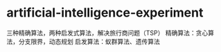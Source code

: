 # artificial-intelligence-experiment
三种精确算法，两种启发式算法，解决旅行商问题（TSP）
精确算法：贪心算法，分支限界，动态规划
启发算法：蚁群算法、遗传算法
